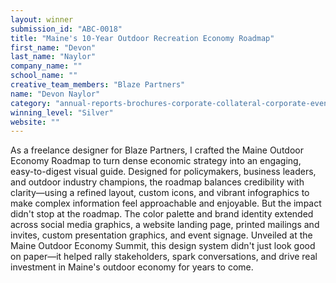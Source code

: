```yaml
---
layout: winner
submission_id: "ABC-0018"
title: "Maine's 10-Year Outdoor Recreation Economy Roadmap"
first_name: "Devon"
last_name: "Naylor"
company_name: ""
school_name: ""
creative_team_members: "Blaze Partners"
name: "Devon Naylor"
category: "annual-reports-brochures-corporate-collateral-corporate-event-design"
winning_level: "Silver"
website: ""
---
```


As a freelance designer for Blaze Partners, I crafted the Maine Outdoor Economy Roadmap to turn dense economic strategy into an engaging, easy-to-digest visual guide. Designed for policymakers, business leaders, and outdoor industry champions, the roadmap balances credibility with clarity—using a refined layout, custom icons, and vibrant infographics to make complex information feel approachable and enjoyable. But the impact didn't stop at the roadmap. The color palette and brand identity extended across social media graphics, a website landing page, printed mailings and invites, custom presentation graphics, and event signage. Unveiled at the Maine Outdoor Economy Summit, this design system didn't just look good on paper—it helped rally stakeholders, spark conversations, and drive real investment in Maine's outdoor economy for years to come.
